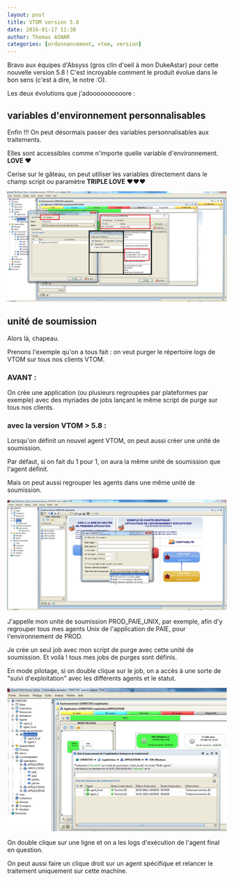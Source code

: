 ```yaml
---
layout: post
title: VTOM version 5.8
date: 2016-01-17 11:30
author: Thomas ASNAR
categories: [ordonnancement, vtom, version]
---
```

Bravo aux équipes d'Absyss (gros clin d'oeil à mon DukeAstar) pour cette nouvelle version 5.8 ! 
C'est incroyable comment le produit évolue dans le bon sens (c'est à dire, le notre :O).

Les deux évolutions que j'adoooooooooore :

## variables d'environnement personnalisables

Enfin !!! On peut désormais passer des variables personnalisables aux traitements.

Elles sont accessibles comme n'importe quelle variable d'environnement. **LOVE** :heart:

Cerise sur le gâteau, on peut utiliser les variables directement dans le champ script ou paramètre **TRIPLE LOVE** :heart::heart::heart:

![variable_perso_vtom_v5.8](/assets/img/variable_perso_vtom_v5.8.jpg)

## unité de soumission

Alors là, chapeau. 

Prenons l'exemple qu'on a tous fait : on veut purger le répertoire logs de VTOM sur tous nos clients VTOM.

### AVANT : 

On crée une application (ou plusieurs regroupées par plateformes par exemple) avec des myriades de jobs lançant le même script de purge sur tous nos clients.

### avec la version VTOM > 5.8  : 

Lorsqu'on définit un nouvel agent VTOM, on peut aussi créer une unité de soumission. 

Par défaut, si on fait du 1 pour 1, on aura la même unité de soumission que l'agent définit. 

Mais on peut aussi regrouper les agents dans une même unité de soumission.

![unite_de_soumission_vtom_v5.8](/assets/img/unite_de_soumission_vtom_v5.8.JPG)

J'appelle mon unité de soumission PROD\_PAIE\_UNIX, par exemple, afin d'y regrouper tous mes agents Unix de l'application de PAIE, pour l'environnement de PROD.

Je crée un seul job avec mon script de purge avec cette unité de soumission. Et voilà ! tous mes jobs de purges sont définis.

En mode pilotage, si on double clique sur le job, on a accès à une sorte de "suivi d'exploitation" avec les différents agents et le statut.

![suivi_exploitation_unite_de_soumission_vtom_v5.8](/assets/img/suivi_exploitation_unite_de_soumission_vtom_v5.8.JPG)

On double clique sur une ligne et on a les logs d'exécution de l'agent final en question.

On peut aussi faire un clique droit sur un agent spécifique et relancer le traitement uniquement sur cette machine.



